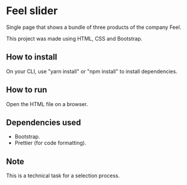 # Feel slider

Single page that shows a bundle of three products of the company Feel.

This project was made using HTML, CSS and Bootstrap.

## How to install

On your CLI, use "yarn install" or "npm install" to install dependencies.

## How to run

Open the HTML file on a browser.

## Dependencies used

- Bootstrap.
- Prettier (for code formatting).

## Note

This is a technical task for a selection process.
